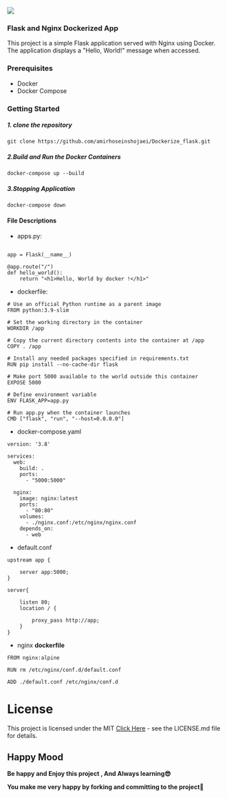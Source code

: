 <img src="https://avatars.githubusercontent.com/u/5429470?s=280&v=4" align="center" >

### Flask and Nginx Dockerized App

This project is a simple Flask application served with Nginx using Docker. The application displays a "Hello, World!" message when accessed.



### Prerequisites

- Docker
- Docker Compose


### Getting Started

##### 1. clone the repository

````
git clone https://github.com/amirhoseinshojaei/Dockerize_flask.git
````


##### 2.Build and Run the Docker Containers

``docker-compose up --build``


##### 3.Stopping Application

``docker-compose down``


#### File Descriptions

- apps.py:
```from flask import Flask

app = Flask(__name__)

@app.route("/")
def hello_world():
    return "<h1>Hello, World by docker !</h1>"
```

- dockerfile:

```
# Use an official Python runtime as a parent image
FROM python:3.9-slim

# Set the working directory in the container
WORKDIR /app

# Copy the current directory contents into the container at /app
COPY . /app

# Install any needed packages specified in requirements.txt
RUN pip install --no-cache-dir flask

# Make port 5000 available to the world outside this container
EXPOSE 5000

# Define environment variable
ENV FLASK_APP=app.py

# Run app.py when the container launches
CMD ["flask", "run", "--host=0.0.0.0"]

```

- docker-compose.yaml

````
version: '3.8'

services:
  web:
    build: .
    ports:
      - "5000:5000"

  nginx:
    image: nginx:latest
    ports:
      - "80:80"
    volumes:
      - ./nginx.conf:/etc/nginx/nginx.conf
    depends_on:
      - web

````

- default.conf


`````
upstream app {

    server app:5000;
}

server{

    listen 80;
    location / {

        proxy_pass http://app;
    }
}

`````


- nginx **dockerfile**


````
FROM nginx:alpine

RUN rm /etc/nginx/conf.d/default.conf

ADD ./default.conf /etc/nginx/conf.d
````



# License

This project is licensed under the MIT <a href="https://github.com/amirhoseinshojaei/Dockerize_flask#">Click Here</a> - see the LICENSE.md file for details.


## Happy Mood

**Be happy and Enjoy this project , And Always learning😎**

**You make me very happy by forking and committing to the project🤩**